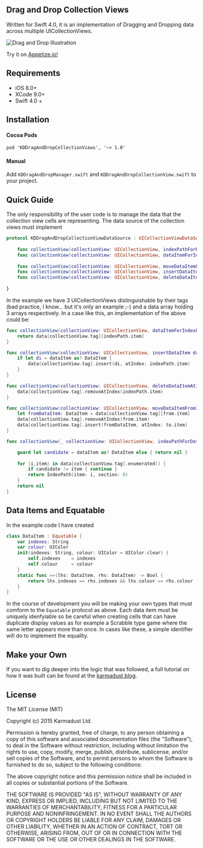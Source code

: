 ## Drag and Drop Collection Views 

Written for Swift 4.0, it is an implementation of Dragging and Dropping data across multiple UICollectionViews. 

![Drag and Drop Illustration](http://s27.postimg.org/geseg5j03/image.png "Drag and Drop")

Try it on [Appetize.io!](https://appetize.io/embed/exaf5fdj5auryhu174ta69t1gm?device=iphone5s&scale=75&orientation=portrait&osVersion=9.3)

## Requirements

* iOS 8.0+
* XCode 9.0+
* Swift 4.0 +

## Installation

#### Cocoa Pods

```
pod 'KDDragAndDropCollectionViews', '~> 1.0'
```

#### Manual

Add `KDDragAndDropManager.swift` and `KDDragAndDropCollectionView.swift` to your project.

## Quick Guide

The only responsibility of the user code is to manage the data that the collection view cells are representing.  The data source of the collection views must implement 

```Swift
protocol KDDragAndDropCollectionViewDataSource : UICollectionViewDataSource {
    
    func collectionView(collectionView: UICollectionView, indexPathForDataItem dataItem: AnyObject) -> NSIndexPath?
    func collectionView(collectionView: UICollectionView, dataItemForIndexPath indexPath: NSIndexPath) -> AnyObject
    
    func collectionView(collectionView: UICollectionView, moveDataItemFromIndexPath from: NSIndexPath, toIndexPath to : NSIndexPath) -> Void
    func collectionView(collectionView: UICollectionView, insertDataItem dataItem : AnyObject, atIndexPath indexPath: NSIndexPath) -> Void
    func collectionView(collectionView: UICollectionView, deleteDataItemAtIndexPath indexPath: NSIndexPath) -> Void
    
}
```

In the example we have 3 UICollectionViews distinguishable by their tags (bad practice, I know... but it's only an example ;-) and a data array holding 3 arrays respectively. In a case like this, an implementation of the above could be:

```Swift
func collectionView(collectionView: UICollectionView, dataItemForIndexPath indexPath: NSIndexPath) -> AnyObject {
    return data[collectionView.tag][indexPath.item]
}

func collectionView(collectionView: UICollectionView, insertDataItem dataItem : AnyObject, atIndexPath indexPath: NSIndexPath) -> Void {
    if let di = dataItem as? DataItem {
        data[collectionView.tag].insert(di, atIndex: indexPath.item)
    }
}

func collectionView(collectionView: UICollectionView, deleteDataItemAtIndexPath indexPath : NSIndexPath) -> Void {
    data[collectionView.tag].removeAtIndex(indexPath.item)
}

func collectionView(collectionView: UICollectionView, moveDataItemFromIndexPath from: NSIndexPath, toIndexPath to : NSIndexPath) -> Void {
    let fromDataItem: DataItem = data[collectionView.tag][from.item]
    data[collectionView.tag].removeAtIndex(from.item)
    data[collectionView.tag].insert(fromDataItem, atIndex: to.item)    
}

func collectionView(_ collectionView: UICollectionView, indexPathForDataItem dataItem: AnyObject) -> IndexPath? {

    guard let candidate = dataItem as? DataItem else { return nil }
    
    for (i,item) in data[collectionView.tag].enumerated() {
        if candidate != item { continue }
        return IndexPath(item: i, section: 0)
    }
    return nil
}
```

## Data Items and Equatable

In the example code I have created

```Swift
class DataItem : Equatable {
    var indexes: String
    var colour: UIColor
    init(indexes: String, colour: UIColor = UIColor.clear) {
        self.indexes    = indexes
        self.colour     = colour
    }
    static func ==(lhs: DataItem, rhs: DataItem) -> Bool {
        return lhs.indexes == rhs.indexes && lhs.colour == rhs.colour
    }
}
```

In the course of development you will be making your own types that must comform to the `Equatable` protocol as above. Each data item must be uniquely idenfyiable so be careful when creating cells that can have duplicate display values as for example a Scrabble type game where the same letter appears more than once. In cases like these, a simple identifier will do to implement the equality.

## Make your Own 

If you want to dig deeper into the logic that was followed, a full tutorial on how it was built can be found at the [karmadust blog](http://blog.karmadust.com/drag-and-drop-between-uicollectionviews/).

## License 

The MIT License (MIT)

Copyright (c) 2015 Karmadust Ltd.

Permission is hereby granted, free of charge, to any person obtaining a copy of this software and associated documentation files (the "Software"), to deal in the Software without restriction, including without limitation the rights to use, copy, modify, merge, publish, distribute, sublicense, and/or sell copies of the Software, and to permit persons to whom the Software is furnished to do so, subject to the following conditions:

The above copyright notice and this permission notice shall be included in all copies or substantial portions of the Software.

THE SOFTWARE IS PROVIDED "AS IS", WITHOUT WARRANTY OF ANY KIND, EXPRESS OR IMPLIED, INCLUDING BUT NOT LIMITED TO THE WARRANTIES OF MERCHANTABILITY, FITNESS FOR A PARTICULAR PURPOSE AND NONINFRINGEMENT. IN NO EVENT SHALL THE AUTHORS OR COPYRIGHT HOLDERS BE LIABLE FOR ANY CLAIM, DAMAGES OR OTHER LIABILITY, WHETHER IN AN ACTION OF CONTRACT, TORT OR OTHERWISE, ARISING FROM, OUT OF OR IN CONNECTION WITH THE SOFTWARE OR THE USE OR OTHER DEALINGS IN THE SOFTWARE.

